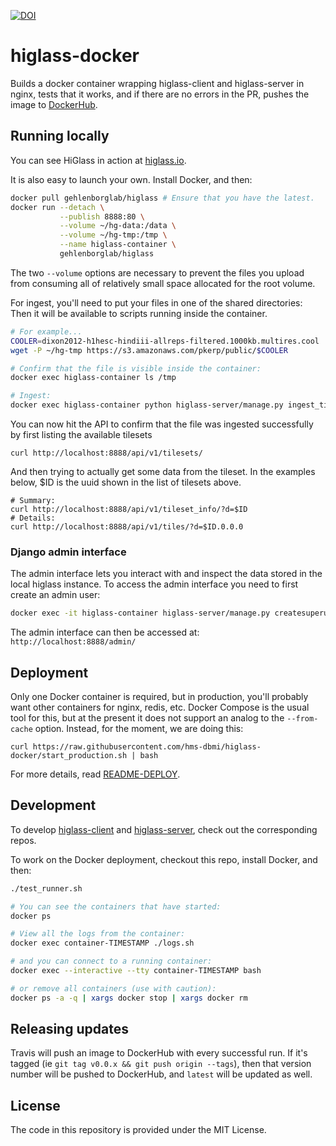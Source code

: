 [![DOI](https://zenodo.org/badge/DOI/10.5281/zenodo.1308947.svg)](https://doi.org/10.5281/zenodo.1308947)

# higlass-docker

Builds a docker container wrapping higlass-client and higlass-server in nginx,
tests that it works, and if there are no errors in the PR, pushes the image to 
[DockerHub](https://hub.docker.com/r/gehlenborglab/higlass/).

## Running locally

You can see HiGlass in action at [higlass.io](http://higlass.io/).

It is also easy to launch your own. Install Docker, and then:
```bash
docker pull gehlenborglab/higlass # Ensure that you have the latest.
docker run --detach \
           --publish 8888:80 \
           --volume ~/hg-data:/data \
           --volume ~/hg-tmp:/tmp \
           --name higlass-container \
           gehlenborglab/higlass
```
The two `--volume` options are necessary to prevent the files you upload from consuming
all of relatively small space allocated for the root volume.

For ingest, you'll need to put your files in one of the shared directories: Then it will
be available to scripts running inside the container.
```bash
# For example...
COOLER=dixon2012-h1hesc-hindiii-allreps-filtered.1000kb.multires.cool 
wget -P ~/hg-tmp https://s3.amazonaws.com/pkerp/public/$COOLER

# Confirm that the file is visible inside the container:
docker exec higlass-container ls /tmp

# Ingest:
docker exec higlass-container python higlass-server/manage.py ingest_tileset --filename /tmp/$COOLER --filetype cooler --datatype matrix
```

You can now hit the API to confirm that the file was ingested successfully by
first listing the available tilesets

```
curl http://localhost:8888/api/v1/tilesets/
```

And then trying to actually get some data from the tileset. In the examples
below, $ID is the uuid shown in the list of tilesets above.

```
# Summary:
curl http://localhost:8888/api/v1/tileset_info/?d=$ID
# Details:
curl http://localhost:8888/api/v1/tiles/?d=$ID.0.0.0
```

### Django admin interface

The admin interface lets you interact with and inspect the data stored in the local higlass instance.
To access the admin interface you need to first create an admin user:

```bash
docker exec -it higlass-container higlass-server/manage.py createsuperuser
```

The admin interface can then be accessed at: `http://localhost:8888/admin/`

## Deployment

Only one Docker container is required, but in production, you'll probably
want other containers for nginx, redis, etc. Docker Compose is the usual tool
for this, but at the present it does not support an analog to the `--from-cache`
option. Instead, for the moment, we are doing this:
```
curl https://raw.githubusercontent.com/hms-dbmi/higlass-docker/start_production.sh | bash
```

For more details, read [README-DEPLOY](README-DEPLOY.md).


## Development

To develop [higlass-client](https://github.com/hms-dbmi/higlass) and
[higlass-server](https://github.com/hms-dbmi/higlass-server),
check out the corresponding repos. 

To work on the Docker deployment, checkout this repo, install Docker, and then:

```bash
./test_runner.sh

# You can see the containers that have started:
docker ps

# View all the logs from the container:
docker exec container-TIMESTAMP ./logs.sh

# and you can connect to a running container:
docker exec --interactive --tty container-TIMESTAMP bash

# or remove all containers (use with caution):
docker ps -a -q | xargs docker stop | xargs docker rm
```


## Releasing updates

Travis will push an image to DockerHub with every successful run.
If it's tagged (ie `git tag v0.0.x && git push origin --tags`),
then that version number will be pushed to DockerHub, and `latest`
will be updated as well.

## License

The code in this repository is provided under the MIT License.
